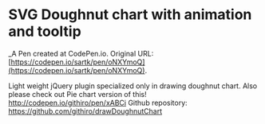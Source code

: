 # SVG Doughnut chart with animation and tooltip
 _A Pen created at CodePen.io. Original URL: [https://codepen.io/sartk/pen/oNXYmoQ](https://codepen.io/sartk/pen/oNXYmoQ).

 Light weight jQuery plugin specialized only in drawing doughnut chart. Also please check out Pie chart version of this!
http://codepen.io/githiro/pen/xABCi
Github repository: https://github.com/githiro/drawDoughnutChart